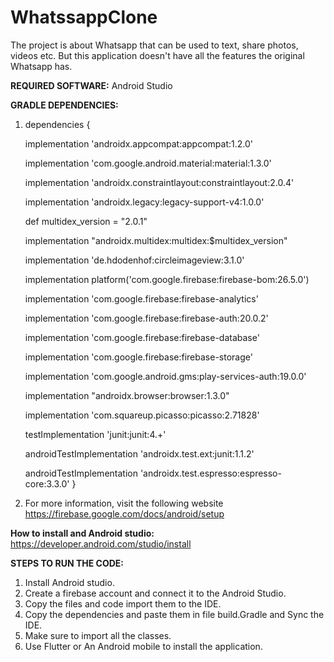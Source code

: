 # WhatssappClone

The project is about Whatsapp that can be used to text, share photos, videos etc. But this application doesn't have all the features the original Whatsapp has.  


**REQUIRED SOFTWARE:** Android Studio

**GRADLE DEPENDENCIES:** 

1. dependencies {

    implementation 'androidx.appcompat:appcompat:1.2.0'
    
    implementation 'com.google.android.material:material:1.3.0'
    
    implementation 'androidx.constraintlayout:constraintlayout:2.0.4'
    
    implementation 'androidx.legacy:legacy-support-v4:1.0.0'
    
    
    def multidex_version = "2.0.1"
    
    implementation "androidx.multidex:multidex:$multidex_version"
    
    implementation 'de.hdodenhof:circleimageview:3.1.0'
    
    implementation platform('com.google.firebase:firebase-bom:26.5.0')
    
    implementation 'com.google.firebase:firebase-analytics'
    
    implementation 'com.google.firebase:firebase-auth:20.0.2'

    
    implementation 'com.google.firebase:firebase-database'
    
    implementation 'com.google.firebase:firebase-storage'
    
    implementation 'com.google.android.gms:play-services-auth:19.0.0'

    implementation "androidx.browser:browser:1.3.0"
    
    implementation 'com.squareup.picasso:picasso:2.71828'

    testImplementation 'junit:junit:4.+'
    
    androidTestImplementation 'androidx.test.ext:junit:1.1.2'
    
    androidTestImplementation 'androidx.test.espresso:espresso-core:3.3.0'
}

2. For more information, visit the following website https://firebase.google.com/docs/android/setup


**How to install and Android studio:** https://developer.android.com/studio/install


**STEPS TO RUN THE CODE:**
1. Install Android studio.
2. Create a firebase account and connect it to the Android Studio.
3. Copy the files and code import them to the IDE.
4. Copy the dependencies and paste them in file build.Gradle and Sync the IDE.
5. Make sure to import all the classes. 
6. Use Flutter or An Android mobile to install the application.







